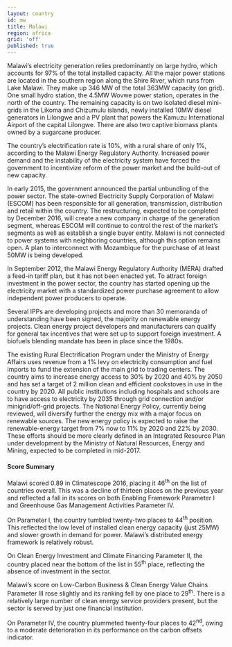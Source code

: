 ```yaml
---
layout: country
id: mw
title: Malawi
region: africa
grid: 'off'
published: true
---
```


Malawi’s electricity generation relies predominantly on large hydro, which accounts for 97% of the total installed capacity. All the major power stations are located in the southern region along the Shire River, which runs from Lake Malawi. They make up 346 MW of the total 363MW capacity (on grid). One small hydro station, the 4.5MW Wovwe power station, operates in the north of the country. 
The remaining capacity is on two isolated diesel mini-grids in the Likoma and Chizumulu islands, newly installed 10MW diesel generators in Lilongwe and a PV plant that powers the Kamuzu International Airport of the capital Lilongwe. There are also two captive biomass plants owned by a sugarcane producer.

The country’s electrification rate is 10%, with a rural share of only 1%, according to the Malawi Energy Regulatory Authority. Increased power demand and the instability of the electricity system have forced the government to incentivize reform of the power market and the build-out of new capacity.

In early 2015, the government announced the partial unbundling of the power sector. The state-owned Electricity Supply Corporation of Malawi (ESCOM) has been responsible for all generation, transmission, distribution and retail within the country. The restructuring, expected to be completed by December 2016, will create a new company in charge of the generation segment, whereas ESCOM will continue to control the rest of the market’s segments as well as establish a single buyer entity. Malawi is not connected to power systems with neighboring countries, although this option remains open. A plan to interconnect with Mozambique for the purchase of at least 50MW is being developed.

In September 2012, the Malawi Energy Regulatory Authority (MERA) drafted a feed-in tariff plan, but it has not been enacted yet. To attract foreign investment in the power sector, the country has started opening up the electricity market with a standardized power purchase agreement to allow independent power producers to operate. 

Several IPPs are developing projects and more than 30 memoranda of understanding have been signed, the majority on renewable energy projects. Clean energy project developers and manufacturers can qualify for general tax incentives that were set up to support foreign investment. A biofuels blending mandate has been in place since the 1980s.

The existing Rural Electrification Program under the Ministry of Energy Affairs uses revenue from a 1% levy on electricity consumption and fuel imports to fund the extension of the main grid to trading centers. The country aims to increase energy access to 30% by 2020 and 40% by 2050 and has set a target of 2 million clean and efficient cookstoves in use in the country by 2020. All public institutions including hospitals and schools are to have access to electricity by 2035 through grid connection and/or minigrid/off-grid projects. The National Energy Policy, currently being reviewed, will diversify further the energy mix with a major focus on renewable sources. The new energy policy is expected to raise the renewable-energy target from 7% now to 11% by 2020 and 22% by 2030. These efforts should be more clearly defined in an Integrated Resource Plan under development by the Ministry of Natural Resources, Energy and Mining, expected to be completed in mid-2017.


#### Score Summary

Malawi scored 0.89 in Climatescope 2016, placing it 46<sup>th</sup> on the list of countries overall. This was a decline of thirteen places on the previous year and reflected a fall in its scores on both Enabling Framework Parameter I and Greenhouse Gas Management Activities Parameter IV.

On Parameter I, the country tumbled twenty-two places to 44<sup>th</sup> position. This reflected the low level of installed clean energy capacity (just 25MW) and slower growth in demand for power. Malawi’s distributed energy framework is relatively robust.

On Clean Energy Investment and Climate Financing Parameter II, the country placed near the bottom of the list in 55<sup>th</sup> place, reflecting the absence of investment in the sector. 

Malawi’s score on Low-Carbon Business & Clean Energy Value Chains Parameter III rose slightly and its ranking fell by one place to 29<sup>th</sup>. There is a relatively large number of clean energy service providers present, but the sector is served by just one financial institution.

On Parameter IV, the country plummeted twenty-four places to 42<sup>nd</sup>, owing to a moderate deterioration in its performance on the carbon offsets indicator.

